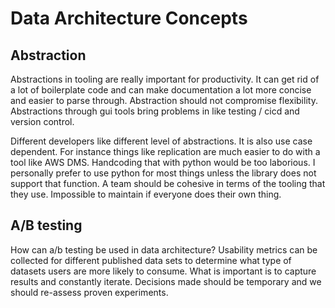 # Data Architecture Concepts

## Abstraction

Abstractions in tooling are really important for productivity. It can get rid of a lot of boilerplate code and can make documentation a lot more concise and easier to parse through. Abstraction should not compromise flexibility. Abstractions through gui tools bring problems in like testing / cicd and version control.

Different developers like different level of abstractions. It is also use case dependent. For instance things like replication are much easier to do with a tool like AWS DMS. Handcoding that with python would be too laborious. I personally prefer to use python for most things unless the library does not support that function. A team should be cohesive in terms of the tooling that they use. Impossible to maintain if everyone does their own thing.

## A/B testing

How can a/b testing be used in data architecture? Usability metrics can be collected for different published data sets to determine what type of datasets users are more likely to consume. What is important is to capture results and constantly iterate. Decisions made should be temporary and we should re-assess proven experiments.
